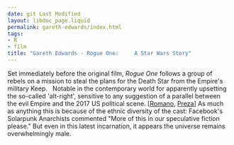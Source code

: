 ```yaml
---
date: git Last Modified
layout: libdoc_page.liquid
permalink: gareth-edwards/index.html
tags:
- R
- film
title: "Gareth Edwards - Rogue One:     A Star Wars Story"
---
```


Set immediately before the original film, _Rogue One_ follows a group of rebels on a mission to steal the plans for the Death Star  from the Empire's military Keep.
 
Notable in the contemporary world for apparently upsetting  the so-called 'alt-right', sensitive to any suggestion of a parallel between the  evil Empire and the 2017 US political scene. [<a href="http://www.vox.com/culture/2016/12/31/14024262/star-wars-political-alt-right-backlash">Romano</a>, <a href="http://www.rawstory.com/2016/12/neo-nazis-call-for-boycott-of-star-wars-rogue-one-a-jew-mturbation-fantasy-of-anti-white-hatred/"> Preza</a>] As much as anything this is because of the ethnic diversity of the  cast: Facebook's Solarpunk Anarchists commented "More of this in our speculative  fiction please." But even in this latest incarnation, it appears the universe  remains overwhelmingly male.